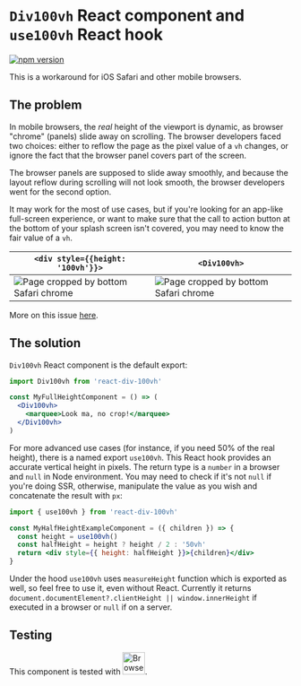 # `Div100vh` React component and `use100vh` React hook

[![npm
version](https://badge.fury.io/js/react-div-100vh.svg)](https://badge.fury.io/js/react-div-100vh)

This is a workaround for iOS Safari and other mobile browsers.

## The problem

In mobile browsers, the _real_ height of the viewport is dynamic, as browser
"chrome" (panels) slide away on scrolling. The browser developers faced two
choices: either to reflow the page as the pixel value of a `vh` changes, or
ignore the fact that the browser panel covers part of the screen.

The browser panels are supposed to slide away smoothly, and because the layout
reflow during scrolling will not look smooth, the browser developers went for
the second option.

It may work for the most of use cases, but if you're looking for an app-like
full-screen experience, or want to make sure that the call to action button at
the bottom of your splash screen isn't covered, you may need to know the fair
value of a `vh`.

| `<div style={{height: '100vh'}}>`                                                                                               | `<Div100vh>`                                                                                                                        |
| ------------------------------------------------------------------------------------------------------------------------------- | ----------------------------------------------------------------------------------------------------------------------------------- |
| ![Page cropped by bottom Safari chrome](https://raw.githubusercontent.com/mvasin/react-div-100vh/master/images/regular-div.png) | ![Page cropped by bottom Safari chrome](https://raw.githubusercontent.com/mvasin/react-div-100vh/master/images/react-div-100vh.png) |

More on this issue
[here](https://nicolas-hoizey.com/2015/02/viewport-height-is-taller-than-the-visible-part-of-the-document-in-some-mobile-browsers.html).

## The solution

`Div100vh` React component is the default export:

```jsx
import Div100vh from 'react-div-100vh'

const MyFullHeightComponent = () => (
  <Div100vh>
    <marquee>Look ma, no crop!</marquee>
  </Div100vh>
)
```

For more advanced use cases (for instance, if you need 50% of the real height),
there is a named export `use100vh`. This React hook provides an accurate
vertical height in pixels. The return type is a `number` in a browser and `null`
in Node environment. You may need to check if it's not `null` if you're doing
SSR, otherwise, manipulate the value as you wish and concatenate the result with
`px`:

```jsx
import { use100vh } from 'react-div-100vh'

const MyHalfHeightExampleComponent = ({ children }) => {
  const height = use100vh()
  const halfHeight = height ? height / 2 : '50vh'
  return <div style={{ height: halfHeight }}>{children}</div>
}
```

Under the hood `use100vh` uses `measureHeight` function which is exported as
well, so feel free to use it, even without React. Currently it returns
`document.documentElement?.clientHeight || window.innerHeight` if executed in a
browser or `null` if on a server.

## Testing

This component is tested with <a href="https://www.browserstack.com"><img
title="BrowserStack" alt="BrowserStack Logo" height="40"
src="https://raw.githubusercontent.com/mvasin/react-div-100vh/master/images/browser-stack.svg"></a>.

